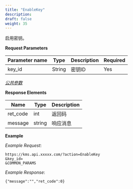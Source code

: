 ```yaml
---
title: "EnableKey"
description: 
draft: false
weight: 35
---
```


启用密钥。

**Request Parameters**

| Parameter name | Type | Description | Required |
| --- | --- | --- | --- |
| key_id         | String | 密钥ID      | Yes      |

[_公共参数_](../../../parameters/)

**Response Elements**

| Name | Type | Description |
| --- | --- | --- |
| ret_code | int  | 返回码      |
| message  | string | 响应消息    |

**Example**

_Example Request_:

```
https://kms.api.xxxxx.com/?action=EnableKey
&key_id=
&COMMON_PARAMS
```

_Example Response_:

```
{"message":"","ret_code":0}
```
